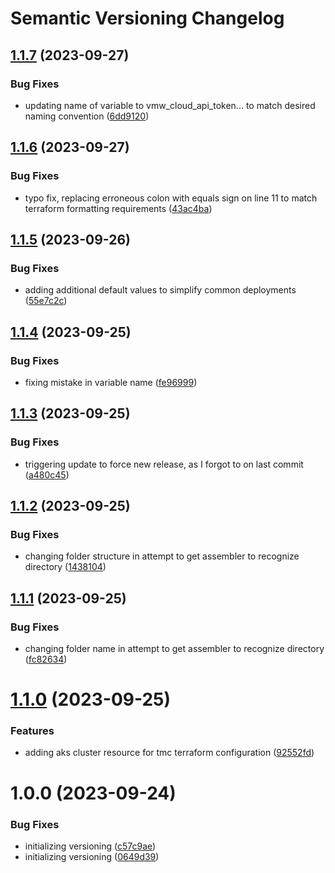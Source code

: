 # Semantic Versioning Changelog

## [1.1.7](https://github.com/afewell/opsdev/compare/v1.1.6...v1.1.7) (2023-09-27)


### Bug Fixes

* updating name of variable to vmw_cloud_api_token... to match desired naming convention ([6dd9120](https://github.com/afewell/opsdev/commit/6dd91203a3e2a1e592197419044b79e1301194aa))

## [1.1.6](https://github.com/afewell/opsdev/compare/v1.1.5...v1.1.6) (2023-09-27)


### Bug Fixes

* typo fix, replacing erroneous colon with equals sign on line 11 to match terraform formatting requirements ([43ac4ba](https://github.com/afewell/opsdev/commit/43ac4badf80f6708897d389eae8ac29236cd525e))

## [1.1.5](https://github.com/afewell/opsdev/compare/v1.1.4...v1.1.5) (2023-09-26)


### Bug Fixes

* adding additional default values to simplify common deployments ([55e7c2c](https://github.com/afewell/opsdev/commit/55e7c2c95a85895050248bd8d5d0e72dad1bc3a5))

## [1.1.4](https://github.com/afewell/opsdev/compare/v1.1.3...v1.1.4) (2023-09-25)


### Bug Fixes

* fixing mistake in variable name ([fe96999](https://github.com/afewell/opsdev/commit/fe96999e7ece8481b8b586979dc063c4f2f55091))

## [1.1.3](https://github.com/afewell/opsdev/compare/v1.1.2...v1.1.3) (2023-09-25)


### Bug Fixes

* triggering update to force new release, as I forgot to on last commit ([a480c45](https://github.com/afewell/opsdev/commit/a480c459651a974910c5e29b25c1854a4b66c1e2))

## [1.1.2](https://github.com/afewell/opsdev/compare/v1.1.1...v1.1.2) (2023-09-25)


### Bug Fixes

* changing folder structure in attempt to get assembler to recognize directory ([1438104](https://github.com/afewell/opsdev/commit/1438104a79e0c8f30a0a7c3c760b5399612928f4))

## [1.1.1](https://github.com/afewell/opsdev/compare/v1.1.0...v1.1.1) (2023-09-25)


### Bug Fixes

* changing folder name in attempt to get assembler to recognize directory ([fc82634](https://github.com/afewell/opsdev/commit/fc82634e4db0409a5e45521fd36901ac98089ee9))

# [1.1.0](https://github.com/afewell/opsdev/compare/v1.0.0...v1.1.0) (2023-09-25)


### Features

* adding aks cluster resource for tmc terraform configuration ([92552fd](https://github.com/afewell/opsdev/commit/92552fd780f754c21b0177cc5720e09fbcfc3f7c))

# 1.0.0 (2023-09-24)


### Bug Fixes

* initializing versioning ([c57c9ae](https://github.com/afewell/opsdev/commit/c57c9ae6d75eda0c649b7cbbecc137a9a8a441ee))
* initializing versioning ([0649d39](https://github.com/afewell/opsdev/commit/0649d39fb42f582562dec5a15bd408c11bff6b25))
